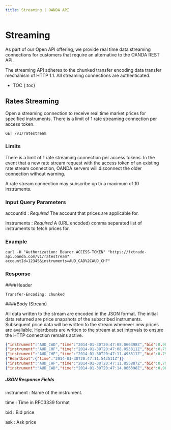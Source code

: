 ```yaml
---
title: Streaming | OANDA API
---
```


# Streaming

As part of our Open API offering, we provide real time data streaming connections for customers that require an alternative to the OANDA REST API. 

The streaming API adheres to the chunked transfer encoding data transfer mechanism of HTTP 1.1.  All streaming connections are authenticated.

* TOC
{:toc}

## Rates Streaming

Open a streaming connection to receive real time market prices for specified instruments.  There is a limit of 1 rate streaming connection per access token.


    GET /v1/ratestream

### Limits

There is a limit of 1 rate streaming connection per access tokens.
In the event that a new rate stream request with the access token of an existing rate stream connection, OANDA servers will disconnect the older connection without warning.

A rate stream connection may subscribe up to a maximum of 10 instruments.

### Input Query Parameters

accountId
: _Required_ The account that prices are applicable for.

Instruments
: _Required_ A (URL encoded) comma separated list of instruments to fetch prices for. 


### Example
    curl -H "Authorization: Bearer ACCESS-TOKEN" "https://fxtrade-api.oanda.com/v1/ratestream?accountId=12345&instruments=AUD_CAD%2CAUD_CHF"

### Response

####Header

~~~Header
Transfer-Encoding: chunked
~~~

####Body (Stream)

All data written to the stream are encoded in the JSON format.
The initial data returned are price snapshots of the subscribed instruments.  Subsequent price data will be written to the stream whenever new prices are avaliable.
Heartbeats are written to the stream at set intervals to ensure the HTTP connection remains active.

~~~json
{"instrument":"AUD_CAD","time":"2014-01-30T20:47:08.066398Z","bid":0.98114,"ask":0.98139}
{"instrument":"AUD_CHF","time":"2014-01-30T20:47:08.053811Z","bid":0.79353,"ask":0.79382}
{"instrument":"AUD_CHF","time":"2014-01-30T20:47:11.493511Z","bid":0.79355,"ask":0.79387}
{"Heartbeat":{"time":"2014-01-30T20:47:11.543511Z"}}
{"instrument":"AUD_CHF","time":"2014-01-30T20:47:11.855887Z","bid":0.79357,"ask":0.79390}
{"instrument":"AUD_CAD","time":"2014-01-30T20:47:14.066398Z","bid":0.98112,"ask":0.98138}
~~~


##### JSON Response Fields

instrument
: Name of the instrument.

time
: Time in RFC3339 format

bid
: Bid price

ask
: Ask price
